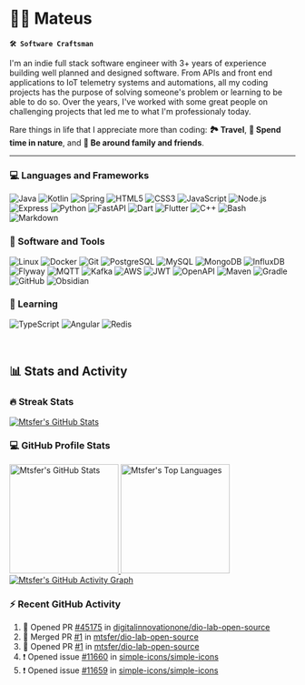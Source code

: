 # 🏄‍♂️ Mateus

**`🛠️ Software Craftsman`**

I'm an indie full stack software engineer with 3+ years of experience building well planned and designed software. From APIs and front end applications to IoT telemetry systems and automations, all my coding projects has the purpose of solving someone's problem or learning to be able to do so. Over the years, I've worked with some great people on challenging projects that led me to what I'm professionaly today.

Rare things in life that I appreciate more than coding: **🏞️ Travel**, **🌄 Spend time in nature**, and **💎 Be around family and friends**.

---
<!-- discord codeforces follow starts -->

### 💻 Languages and Frameworks
<p>
  <img alt="Java" src="https://custom-icon-badges.demolab.com/badge/Java-242424.svg?style=for-the-badge&logo=java&logoColor=red">
  <img alt="Kotlin" src="https://img.shields.io/badge/Kotlin-242424.svg?style=for-the-badge&logo=kotlin&logoColor=7F52FF">
  <img alt="Spring" src="https://img.shields.io/badge/Spring-242424.svg?style=for-the-badge&logo=spring&logoColor=6DB33F">
  <img alt="HTML5" src="https://img.shields.io/badge/HTML5-242424.svg?style=for-the-badge&logo=html5&logoColor=E34F26">
  <img alt="CSS3" src="https://img.shields.io/badge/CSS3-242424.svg?style=for-the-badge&logo=css3&logoColor=1572B6">
  <img alt="JavaScript" src="https://img.shields.io/badge/JavaScript-242424.svg?style=for-the-badge&logo=javascript&logoColor=F7DF1E">
  <img alt="Node.js" src="https://img.shields.io/badge/Node.js-242424.svg?style=for-the-badge&logo=node.js&logoColor=5FA04E">
  <img alt="Express" src="https://img.shields.io/badge/Express-242424.svg?style=for-the-badge&logo=express&logoColor=FFFFFF">
  <img alt="Python" src="https://img.shields.io/badge/Python-242424.svg?style=for-the-badge&logo=python&logoColor=3776AB">
  <img alt="FastAPI" src="https://img.shields.io/badge/FastAPI-242424.svg?style=for-the-badge&logo=fastapi&logoColor=009688">
  <img alt="Dart" src="https://img.shields.io/badge/Dart-242424.svg?style=for-the-badge&logo=dart&logoColor=0175C2">
  <img alt="Flutter" src="https://img.shields.io/badge/Flutter-242424.svg?style=for-the-badge&logo=flutter&logoColor=02569B">
  <img alt="C++" src="https://img.shields.io/badge/C++-242424.svg?style=for-the-badge&logo=cplusplus&logoColor=00599C">
  <img alt="Bash" src="https://img.shields.io/badge/Bash-242424.svg?style=for-the-badge&logo=gnubash&logoColor=4EAA25">
  <img alt="Markdown" src="https://img.shields.io/badge/Markdown-242424.svg?style=for-the-badge&logo=markdown&logoColor=FFFFFF">
</p>

<!-- github firefox jetbrains neovim pandas oauth influx junit hibernate mongodb aws kafka jwt spring security gradle maven git pandas-->
### 🧰 Software and Tools
<p>
  <img alt="Linux" src="https://img.shields.io/badge/Linux-242424.svg?style=for-the-badge&logo=linux&logoColor=FCC624">
  <img alt="Docker" src="https://img.shields.io/badge/Docker-242424.svg?style=for-the-badge&logo=docker&logoColor=2496ED">
  <img alt="Git" src="https://img.shields.io/badge/Git-242424.svg?style=for-the-badge&logo=git&logoColor=F05032">
  <img alt="PostgreSQL" src="https://img.shields.io/badge/PostgreSQL-242424.svg?style=for-the-badge&logo=postgresql&logoColor=4169E1">
  <img alt="MySQL" src="https://img.shields.io/badge/MySQL-242424?style=for-the-badge&logo=mysql&logoColor=4479A1">
  <img alt="MongoDB" src="https://img.shields.io/badge/MongoDB-242424.svg?style=for-the-badge&logo=mongodb&logoColor=47A248">
  <img alt="InfluxDB" src="https://img.shields.io/badge/InfluxDB-242424.svg?style=for-the-badge&logo=influxdb&logoColor=22ADF6">
  <img alt="Flyway" src="https://img.shields.io/badge/Flyway-242424.svg?style=for-the-badge&logo=flyway&logoColor=CC0200">
  <img alt="MQTT" src="https://img.shields.io/badge/MQTT-242424.svg?style=for-the-badge&logo=mqtt&logoColor=660066">
  <img alt="Kafka" src="https://img.shields.io/badge/Kafka-242424.svg?style=for-the-badge&logo=apachekafka&logoColor=FFFFFF">
  <img alt="AWS" src="https://img.shields.io/badge/AWS-242424.svg?style=for-the-badge&logo=amazonwebservices&logoColor=FF9900">
  <img alt="JWT" src="https://img.shields.io/badge/JWT-242424.svg?style=for-the-badge&logo=jsonwebtokens&logoColor=FFFFFF">
  <img alt="OpenAPI" src="https://img.shields.io/badge/OpenAPI-242424.svg?style=for-the-badge&logo=openapiinitiative&logoColor=6BA539">
  <img alt="Maven" src="https://img.shields.io/badge/Maven-242424.svg?style=for-the-badge&logo=apachemaven&logoColor=C71A36">
  <img alt="Gradle" src="https://img.shields.io/badge/Gradle-242424.svg?style=for-the-badge&logo=gradle&logoColor=FFFFFF">
  <img alt="GitHub" src="https://img.shields.io/badge/GitHub-242424.svg?style=for-the-badge&logo=github&logoColor=FFFFFF">
  <img alt="Obsidian" src="https://img.shields.io/badge/Obsidian-242424.svg?style=for-the-badge&logo=obsidian&logoColor=7C3AED">
</p>

### 📘 Learning
<p>
  <img alt="TypeScript" src="https://img.shields.io/badge/TypeScript-242424.svg?style=for-the-badge&logo=typescript&logoColor=3178C6">
  <img alt="Angular" src="https://img.shields.io/badge/Angular-242424.svg?style=for-the-badge&logo=angular&logoColor=red">
  <img alt="Redis" src="https://img.shields.io/badge/Redis-242424.svg?style=for-the-badge&logo=redis&logoColor=FF4438">
</p>

</br>

<!-- Stats -->
## 📊 Stats and Activity

### 🔥 Streak Stats
<a href="https://git.io/streak-stats"><img alt="Mtsfer's GitHub Stats" src="https://streak-stats.demolab.com?user=mtsfer&theme=react&hide_border=true"/></a>

### 💻 GitHub Profile Stats
<a href="https://github.com/anuraghazra/github-readme-stats">
  <img alt="Mtsfer's GitHub Stats" src="https://github-readme-stats-ivory-alpha-75.vercel.app/api?username=mtsfer&show_icons=true&include_all_commits=true&count_private=true&theme=react&hide_border=true" height="192px"/>
</a>
<a href="https://github.com/anuraghazra/github-readme-stats">
  <img alt="Mtsfer's Top Languages" src="https://github-readme-stats-ivory-alpha-75.vercel.app/api/top-langs/?username=mtsfer&langs_count=8&layout=compact&theme=react&hide_border=true" height="192px"/>
</a>

<a href="https://github.com/ashutosh00710/github-readme-activity-graph">
  <img alt="Mtsfer's GitHub Activity Graph" src="https://github-readme-activity-graph.vercel.app/graph?username=mtsfer&theme=react-dark&hide_border=true"></img>
</a>

### ⚡ Recent GitHub Activity

<!-- https://github.com/jamesgeorge007/github-activity-readme -->
<!--START_SECTION:activity-->
1. 💪 Opened PR [#45175](https://github.com/digitalinnovationone/dio-lab-open-source/pull/45175) in [digitalinnovationone/dio-lab-open-source](https://github.com/digitalinnovationone/dio-lab-open-source)
2. 🎉 Merged PR [#1](https://github.com/mtsfer/dio-lab-open-source/pull/1) in [mtsfer/dio-lab-open-source](https://github.com/mtsfer/dio-lab-open-source)
3. 💪 Opened PR [#1](https://github.com/mtsfer/dio-lab-open-source/pull/1) in [mtsfer/dio-lab-open-source](https://github.com/mtsfer/dio-lab-open-source)
4. ❗ Opened issue [#11660](https://github.com/simple-icons/simple-icons/issues/11660) in [simple-icons/simple-icons](https://github.com/simple-icons/simple-icons)
5. ❗ Opened issue [#11659](https://github.com/simple-icons/simple-icons/issues/11659) in [simple-icons/simple-icons](https://github.com/simple-icons/simple-icons)
<!--END_SECTION:activity-->
